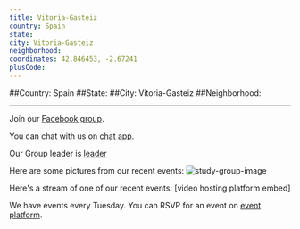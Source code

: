 ```yaml
---
title: Vitoria-Gasteiz
country: Spain
state: 
city: Vitoria-Gasteiz
neighborhood: 
coordinates: 42.846453, -2.67241
plusCode:
---
```


##Country: Spain
##State: 
##City: Vitoria-Gasteiz
##Neighborhood: 
*****
Join our [Facebook group](https://www.facebook.com/groups/free.code.camp.vitoria.gasteiz).

You can chat with us on [chat app]().

Our Group leader is [leader]()

Here are some pictures from our recent events:
![study-group-image]()

Here's a stream of one of our recent events:
[video hosting platform embed]

We have events every Tuesday. You can RSVP for an event on [event platform]().
